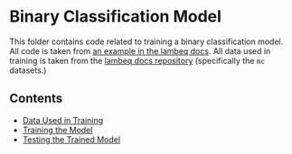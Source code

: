 # Binary Classification Model
This folder contains code related to training a binary classification model. All code is taken from [an example in the lambeq docs](https://docs.quantinuum.com/lambeq/examples/classical-pipeline.html). All data used in training is taken from the [lambeq docs repository](https://github.com/CQCL/lambeq-docs/tree/main/docs/examples/datasets) (specifically the `mc` datasets.)

## Contents
- [Data Used in Training](./data/)
- [Training the Model](./training_new_model.ipynb)
- [Testing the Trained Model](./testing_model.ipynb)